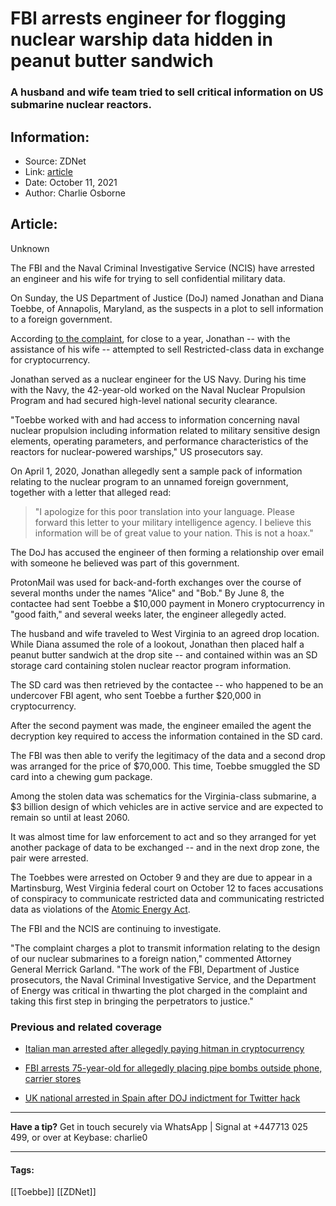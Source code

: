 # FBI arrests engineer for flogging nuclear warship data hidden in peanut butter sandwich
### A husband and wife team tried to sell critical information on US submarine nuclear reactors.

## Information:
+ Source: ZDNet
+ Link: [article](https://www.zdnet.com/article/fbi-arrests-engineer-for-flogging-nuclear-warship-data-hidden-in-peanut-butter-sandwich/)
+ Date: October 11, 2021
+ Author: Charlie Osborne


## Article:
Unknown

The FBI and the Naval Criminal Investigative Service (NCIS) have arrested an engineer and his wife for trying to sell confidential military data. 


On Sunday, the US Department of Justice (DoJ) named Jonathan and Diana Toebbe, of Annapolis, Maryland, as the suspects in a plot to sell information to a foreign government.

According [to the complaint](https://www.justice.gov/opa/press-release/file/1440946/download), for close to a year, Jonathan -- with the assistance of his wife -- attempted to sell Restricted-class data in exchange for cryptocurrency.  

Jonathan served as a nuclear engineer for the US Navy. During his time with the Navy, the 42-year-old worked on the Naval Nuclear Propulsion Program and had secured high-level national security clearance.  

"Toebbe worked with and had access to information concerning naval nuclear propulsion including information related to military sensitive design elements, operating parameters, and performance characteristics of the reactors for nuclear-powered warships," US prosecutors say.  

On April 1, 2020, Jonathan allegedly sent a sample pack of information relating to the nuclear program to an unnamed foreign government, together with a letter that alleged read: 


> "I apologize for this poor translation into your language. Please forward this letter to your military intelligence agency. I believe this information will be of great value to your nation. This is not a hoax."  
> 
> 

The DoJ has accused the engineer of then forming a relationship over email with someone he believed was part of this government.  






ProtonMail was used for back-and-forth exchanges over the course of several months under the names "Alice" and "Bob." By June 8, the contactee had sent Toebbe a $10,000 payment in Monero cryptocurrency in "good faith," and several weeks later, the engineer allegedly acted.  

The husband and wife traveled to West Virginia to an agreed drop location. While Diana assumed the role of a lookout, Jonathan then placed half a peanut butter sandwich at the drop site -- and contained within was an SD storage card containing stolen nuclear reactor program information.  

The SD card was then retrieved by the contactee -- who happened to be an undercover FBI agent, who sent Toebbe a further $20,000 in cryptocurrency.  

After the second payment was made, the engineer emailed the agent the decryption key required to access the information contained in the SD card.  

The FBI was then able to verify the legitimacy of the data and a second drop was arranged for the price of $70,000. This time, Toebbe smuggled the SD card into a chewing gum package.  

Among the stolen data was schematics for the Virginia-class submarine, a $3 billion design of which vehicles are in active service and are expected to remain so until at least 2060. 

It was almost time for law enforcement to act and so they arranged for yet another package of data to be exchanged -- and in the next drop zone, the pair were arrested.  

The Toebbes were arrested on October 9 and they are due to appear in a Martinsburg, West Virginia federal court on October 12 to faces accusations of conspiracy to communicate restricted data and communicating restricted data as violations of the [Atomic Energy Act](https://www.epa.gov/laws-regulations/summary-atomic-energy-act). 

The FBI and the NCIS are continuing to investigate.  

"The complaint charges a plot to transmit information relating to the design of our nuclear submarines to a foreign nation," commented Attorney General Merrick Garland. "The work of the FBI, Department of Justice prosecutors, the Naval Criminal Investigative Service, and the Department of Energy was critical in thwarting the plot charged in the complaint and taking this first step in bringing the perpetrators to justice." 

###  Previous and related coverage

* [Italian man arrested after allegedly paying hitman in cryptocurrency](https://www.zdnet.com/article/italian-man-arrested-after-allegedly-paying-hitman-in-cryptocurrency/)  

* [FBI arrests 75-year-old for allegedly placing pipe bombs outside phone, carrier stores](https://www.zdnet.com/article/fbi-arrests-75-year-old-for-allegedly-placing-pipe-bombs-outside-phone-carrier-stores/)  

* [UK national arrested in Spain after DOJ indictment for Twitter hack](https://www.zdnet.com/article/uk-national-arrested-in-spain-after-doj-indictment-for-twitter-hack/)  




---

**Have a tip?** Get in touch securely via WhatsApp | Signal at +447713 025 499, or over at Keybase: charlie0



---





#### Tags:
[[Toebbe]] [[ZDNet]]
